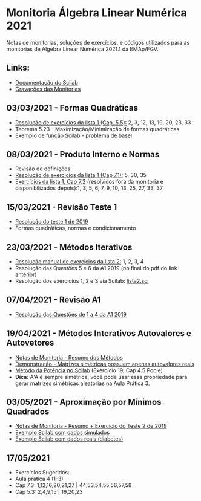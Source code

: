 # Monitoria Álgebra Linear Numérica 2021
Notas de monitorias, soluções de exercícios, e códigos utilizados para as monitorias de Álgebra Linear Numérica 2021.1 da EMAp/FGV.

## Links:

- [Documentação do Scilab](https://help.scilab.org/)
- [Gravações das Monitorias](https://gvmail-my.sharepoint.com/:f:/g/personal/b39398_fgv_edu_br/ErjNX5058o9EqIr1cphl3qwBeZYeQylI0atNkrMJR3-aBA)

## 03/03/2021 - Formas Quadráticas
- [Resolução de exercícios da lista 1 (Cap. 5.5):](https://github.com/reneroliveira/Monitoria-ALN-2021/blob/main/notas/Notas%202021-03-03.pdf) 2, 3, 12, 13, 19, 20, 23, 33
- Teorema 5.23 - Maximização/Minimização de formas quadráticas
- Exemplo de função Scilab - [problema de basel](https://github.com/reneroliveira/Monitoria-ALN-2021/blob/main/c%C3%B3digos/basel_problem.sce)

## 08/03/2021 - Produto Interno e Normas
- Revisão de definições
- [Resolução de exercícios da lista 1 (Cap 7.1):](https://github.com/reneroliveira/Monitoria-ALN-2021/blob/main/notas/Notas%202021-03-08.pdf) 5, 30, 35
- [Exercícios da lista 1, Cap 7.2](https://github.com/reneroliveira/Monitoria-ALN-2021/blob/main/listas/Lista%201%20-%20cap%207.2.pdf) (resolvidos fora da monitoria e disponibilizados depois):1, 3, 5, 6, 7, 9, 10, 13, 25, 27, 33, 37

## 15/03/2021 - Revisão Teste 1
- [Resolução do teste 1 de 2019](https://github.com/reneroliveira/Monitoria-ALN-2021/blob/main/notas/Notas%202021-03-15.pdf)
- Formas quadráticas, normas e condicionamento

## 23/03/2021 - Métodos Iterativos
- [Resolução manual de exercícios da lista 2:](https://github.com/reneroliveira/Monitoria-ALN-2021/blob/main/listas/Lista%202%20-%20M%C3%A9todos%20Iterativos.pdf) 1, 2, 3, 4
- Resolução das Questões 5 e 6 da A1 2019 (no final do pdf do link anterior)
- Resolução dos exercícios 1, 2 e 3 via Scilab: [lista2.sci](https://github.com/reneroliveira/Monitoria-ALN-2021/blob/main/c%C3%B3digos/lista2.sci)

## 07/04/2021 - Revisão A1
- [Resolução das Questões de 1 a 4 da A1 2019](https://github.com/reneroliveira/Monitoria-ALN-2021/blob/main/notas/Notas%202021-04-07.pdf)

## 19/04/2021 - Métodos Interativos Autovalores e Autovetores
- [Notas de Monitoria - Resumo dos Métodos](https://github.com/reneroliveira/Monitoria-ALN-2021/blob/main/notas/Notas%202021-04-19.pdf)
- [Demonstração - Matrizes simétricas possuem apenas autovalores reais](http://pi.math.cornell.edu/%7Ejerison/math2940/real-eigenvalues.pdf)
- [Método da Potência no Scilab](https://github.com/reneroliveira/Monitoria-ALN-2021/blob/main/c%C3%B3digos/exercicio19.sci) (Exercício 19, Cap 4.5 Poole)
- **Dica:** A'A é sempre simétrica, você pode usar essa propriedade para gerar matrizes simétricas aleatórias na Aula Prática 3.

## 03/05/2021 - Aproximação por Mínimos Quadrados
- [Notas de Monitoria - Resumo + Exercício do Teste 2 de 2019](https://github.com/reneroliveira/Monitoria-ALN-2021/blob/main/notas/Notas%202021-05-03.pdf)
- [Exemplo Scilab com dados simulados](https://github.com/reneroliveira/Monitoria-ALN-2021/blob/main/c%C3%B3digos/minimos_quadrados_exemplo.sci)
- [Exemplo Scilab com dados reais (diabetes)](https://github.com/reneroliveira/Monitoria-ALN-2021/blob/main/c%C3%B3digos/minimos_quadrados_diabetes.sci)

## 17/05/2021
- Exercícios Sugeridos: 
- Aula prática 4 (1-3) 
- Cap 7.3: 1,12,16,20,21,27 | 44,53,54,55,56,57,58
- Cap 5.3: 2,4,9,15 | 19,20,23
